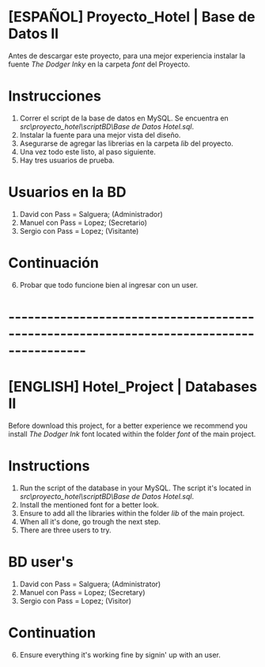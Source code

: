 # [ESPAÑOL] Proyecto_Hotel | Base de Datos II

Antes de descargar este proyecto, para una mejor experiencia instalar la fuente 
_The Dodger Inky_ en la carpeta *font* del Proyecto.

# Instrucciones

1. Correr el script de la base de datos en MySQL. Se encuentra en *src\proyecto_hotel\scriptBD\Base de Datos Hotel.sql*. 
2. Instalar la fuente para una mejor vista del diseño.
3. Asegurarse de agregar las librerias en la carpeta *lib* del proyecto.
4. Una vez todo este listo, al paso siguiente.
5. Hay tres usuarios de prueba. 
    
# Usuarios en la BD

1. David con Pass = Salguera; (Administrador)
2. Manuel con Pass = Lopez; (Secretario)
3. Sergio con Pass = Lopez; (Visitante)

# Continuación

6. Probar que todo funcione bien al ingresar con un user.


# ----------------------------------------------------------------------------------------


# [ENGLISH] Hotel_Project | Databases II

Before download this project, for a better experience we recommend you install 
_The Dodger Ink_ font located within the folder *font* of the main project.

# Instructions

1. Run the script of the database in your MySQL. The script it's located in *src\proyecto_hotel\scriptBD\Base de Datos Hotel.sql*. 
2. Install the mentioned font for a better look.
3. Ensure to add all the libraries within the folder *lib* of the main project.
4. When all it's done, go trough the next step.
5. There are three users to try.

# BD user's

1. David con Pass = Salguera; (Administrator)
2. Manuel con Pass = Lopez; (Secretary)
3. Sergio con Pass = Lopez; (Visitor)

# Continuation

6. Ensure everything it's working fine by signin' up with an user.






